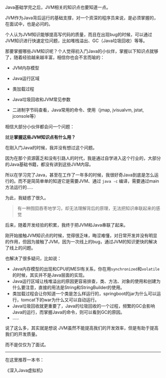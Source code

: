 Java基础学完之后，JVM相关的知识点也要知道一点。

JVM作为Java背后运行的基础支撑，对一个资深的程序员来说，是必须掌握的，在面试中，也是必问的。

个人认为JVM知识能够提高写代码的质量，而且在出现bug的时候，可以通过JVM知识进行快速定位问题，比如堆栈溢出、GC（Java垃圾回收）等等。

那要掌握哪些JVM知识呢？个人觉得初入门Java的小伙伴，掌握以下知识点就够了，随着经验越来越丰富，相信你也会不言而喻的：

- JVM内存模型

- Java运行区域

- 类加载过程

- Java垃圾回收和JVM常见参数

- 二进制字节码查看，Java常用的命令、使用（jmap, jvisualvm, jstat, jconsole等）

  

相信大部分小伙伴都会问一个问题：

就是**掌握这些JVM知识点有什么用？** 



在刚入门Java的时候，我并没有想过这个问题。

因为在那个资源匮乏和没有引路人的时代，我是通过自学进入这个行业的，大部分的Java基础书籍，都没有讲到这些JVM内容。



所以在学习完了Java，甚至在工作了一年多的时候，我很好奇Java到底是怎么运行的。而不是简简单单的知道它是需要JVM、通过 `java -c` 编译，需要通过main方法运行的.....

为此，我疑惑了很久。

> 有一种囫囵吞枣地学习，却无法理解背后的原理，无法把知识串联起来的感觉

后来，随着开发经验的积累，我终于把JVM和Java串联了起来。

刚开始接触JVM知识点的时候，觉得很乏味，晦涩难懂，对日常开发并没有明显的作用，但因为接触了JVM，因为一次线上的bug，通过JVM的知识更快的解决了线上的问题。

也解决了很多疑问，比如说：

- Java内存模型的出现和CPU的MESI有关系，你在用`synchronized`和`volatile`的时候，其实并不是Java层面的实现。
- Java运行区域让栈堆溢出的原因更容易排查，类、方法、对象的使用和创建为什么要注意，直接的用法是String和StringBuilder的使用。
- 类加载过程会让你知道一个类是怎么样运行的，springboot的jar为什么可以运行，tomcat下的war为什么又可以自动运行。
- Java垃圾回收就更重要了，Java的垃圾回收的一个过程，频繁的GC会影响Java的运行，而掌握Java的命令，则可以看到GC的原因。
- .....

说了这么多，其实就是想说 JVM虽然不能提高我们的开发效率，但是有助于提高我们的开发质量。

而不是仅仅为了面试。

---



在这里推荐一本书：

《深入Java虚拟机》